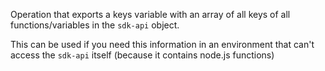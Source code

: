 Operation that exports a keys variable with an array of all keys of all functions/variables in the `sdk-api` object.

This can be used if you need this information in an environment that can't access the `sdk-api` itself (because it contains node.js functions)
